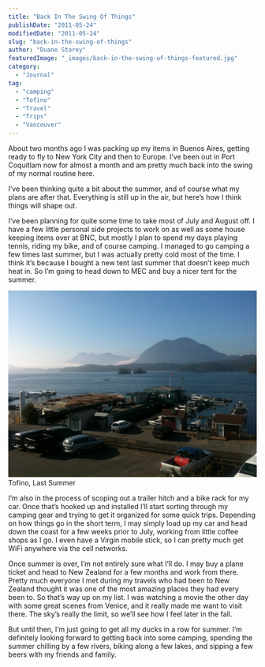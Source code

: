 ```yaml
---
title: "Back In The Swing Of Things"
publishDate: "2011-05-24"
modifiedDate: "2011-05-24"
slug: "back-in-the-swing-of-things"
author: "Duane Storey"
featuredImage: "_images/back-in-the-swing-of-things-featured.jpg"
category:
  - "Journal"
tag:
  - "camping"
  - "Tofino"
  - "Travel"
  - "Trips"
  - "Vancouver"
---
```


About two months ago I was packing up my items in Buenos Aires, getting ready to fly to New York City and then to Europe. I’ve been out in Port Coquitlam now for almost a month and am pretty much back into the swing of my normal routine here.

I’ve been thinking quite a bit about the summer, and of course what my plans are after that. Everything is still up in the air, but here’s how I think things will shape out.

I’ve been planning for quite some time to take most of July and August off. I have a few little personal side projects to work on as well as some house keeping items over at BNC, but mostly I plan to spend my days playing tennis, riding my bike, and of course camping. I managed to go camping a few times last summer, but I was actually pretty cold most of the time. I think it’s because I bought a new tent last summer that doesn’t keep much heat in. So I’m going to head down to MEC and buy a nicer tent for the summer.

[![](_images/back-in-the-swing-of-things-1.jpg "Tofino")](_images/back-in-the-swing-of-things-1.jpg)Tofino, Last Summer



I’m also in the process of scoping out a trailer hitch and a bike rack for my car. Once that’s hooked up and installed I’ll start sorting through my camping gear and trying to get it organized for some quick trips. Depending on how things go in the short term, I may simply load up my car and head down the coast for a few weeks prior to July, working from little coffee shops as I go. I even have a Virgin mobile stick, so I can pretty much get WiFi anywhere via the cell networks.

Once summer is over, I’m not entirely sure what I’ll do. I may buy a plane ticket and head to New Zealand for a few months and work from there. Pretty much everyone I met during my travels who had been to New Zealand thought it was one of the most amazing places they had every been to. So that’s way up on my list. I was watching a movie the other day with some great scenes from Venice, and it really made me want to visit there. The sky’s really the limit, so we’ll see how I feel later in the fall.

But until then, I’m just going to get all my ducks in a row for summer. I’m definitely looking forward to getting back into some camping, spending the summer chilling by a few rivers, biking along a few lakes, and sipping a few beers with my friends and family.